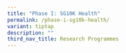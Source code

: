 ```yaml
---
title: "Phase I: SG10K Health"
permalink: /phase-i-sg10k-health/
variant: tiptap
description: ""
third_nav_title: Research Programmes
---
```

